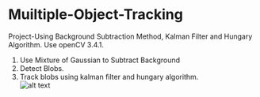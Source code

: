 # Muiltiple-Object-Tracking
Project-Using Background Subtraction Method, Kalman Filter and Hungary Algorithm.
Use openCV 3.4.1.
1) Use Mixture of Gaussian to Subtract Background
2) Detect Blobs.
3) Track blobs using kalman filter and hungary algorithm. <br />
![alt text](https://github.com/ngthanhtin/Muiltiple-Object-Tracking/blob/master/MOT-MAIN/Untitled.png)
